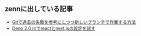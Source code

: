 ## zennに出している記事

- [Gitで過去の失敗を参考にしつつ新しいブランチで作業する方法](./articles/2024-09-07-correct-po4a-mistake.md)
- [Deno 2.0 rcでreactとnext.jsの設定を試す](./articles/2024-09-22-deno20-with-react-nextjs.md)

<!--
- [Gitで過去の失敗を参考にしつつ新しいブランチで作業する方法](./articles/2024-09-07-correct-po4a-mistake.html)

## zennに出してない記事

- [Deno 2.0 rcでreactとnext.jsの設定を試すのプレビュー](./articles/2024-09-22-deno20-with-react-nextjs.html)
- <https://yabuki.github.io/friendly-potato/articles/2024-09-22-deno20-with-react-nextjs.html>
-->
